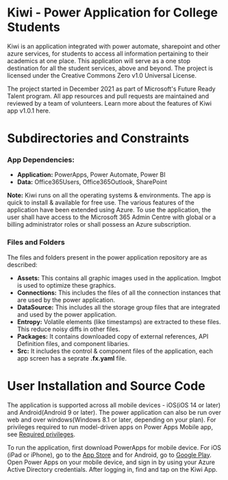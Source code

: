# Kiwi - Power Application for College Students
Kiwi is an application integrated with power automate, sharepoint and other azure services, for students to access all information pertaining to their academics at one place. This application will serve as a one stop destination for all the student services, above and beyond. The project is licensed under the Creative Commons Zero v1.0 Universal License.

The project started in December 2021 as part of Microsoft's Future Ready Talent program. All app resources and pull requests are maintained and reviewed by a team of volunteers. Learn more about the features of Kiwi app v1.0.1 here.

# Subdirectories and Constraints

### App Dependencies:
- **Application:** PowerApps, Power Automate, Power BI
- **Data:** Office365Users, Office365Outlook, SharePoint

**Note:** Kiwi runs on all the operating systems & environments. The app is quick to install & available for free use. The various features of the application have been extended using Azure. To use the application, the user shall have access to the Microsoft 365 Admin Centre with global or a billing administrator roles or shall possess an Azure subscription.

### Files and Folders
The files and folders present in the power application repository are as described:
- **Assets:** This contains all graphic images used in the application. Imgbot is used to optimize these graphics.
- **Connections:** This includes the files of all the connection instances that are used by the power application.
- **DataSource:** This  includes all the storage group files that are integrated and used by the power application.
- **Entropy:** Volatile elements (like timestamps) are extracted to these files. This reduce noisy diffs in other files.
- **Packages:** It contains downloaded copy of external references, API Definition files, and component libaries.
- **Src:** It includes the control & component files of the application, each app screen has a seprate **.fx.yaml** file.

# User Installation and Source Code
The application is supported across all mobile devices - iOS(iOS 14 or later) and Android(Android 9 or later). The power application can also be run over web and over windows(Windows 8.1 or later, depending on your plan). For privileges required to run model-driven apps on Power Apps Mobile app, see [Required privileges](https://docs.microsoft.com/en-us/dynamics365/mobile-app/set-up-dynamics-365-for-phones-and-dynamics-365-for-tablets#required-privileges).

To run the application, first download PowerApps for mobile device. For iOS (iPad or iPhone), go to the [App Store](https://itunes.apple.com/app/powerapps/id1047318566?mt=8) and for Android, go to [Google Play](https://play.google.com/store/apps/details?id=com.microsoft.msapps). Open Power Apps on your mobile device, and sign in by using your Azure Active Directory credentials. After logging in, find and tap on the Kiwi App.

